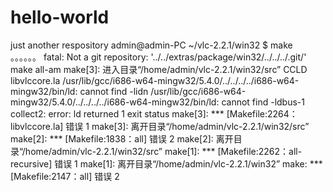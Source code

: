 # hello-world
just another respository
admin@admin-PC ~/vlc-2.2.1/win32
$ make
。。。。。。
fatal: Not a git repository: '../../extras/package/win32/../../../.git/'
make  all-am
make[3]: 进入目录“/home/admin/vlc-2.2.1/win32/src”
  CCLD     libvlccore.la
/usr/lib/gcc/i686-w64-mingw32/5.4.0/../../../../i686-w64-mingw32/bin/ld: cannot find -lidn
/usr/lib/gcc/i686-w64-mingw32/5.4.0/../../../../i686-w64-mingw32/bin/ld: cannot find -ldbus-1
collect2: error: ld returned 1 exit status
make[3]: *** [Makefile:2264：libvlccore.la] 错误 1
make[3]: 离开目录“/home/admin/vlc-2.2.1/win32/src”
make[2]: *** [Makefile:1838：all] 错误 2
make[2]: 离开目录“/home/admin/vlc-2.2.1/win32/src”
make[1]: *** [Makefile:2262：all-recursive] 错误 1
make[1]: 离开目录“/home/admin/vlc-2.2.1/win32”
make: *** [Makefile:2147：all] 错误 2
